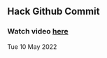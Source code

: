 
 ## Hack Github Commit 
 ### Watch video <a href="https://www.youtube.com">here</a> 
 Tue 10 May 2022 
